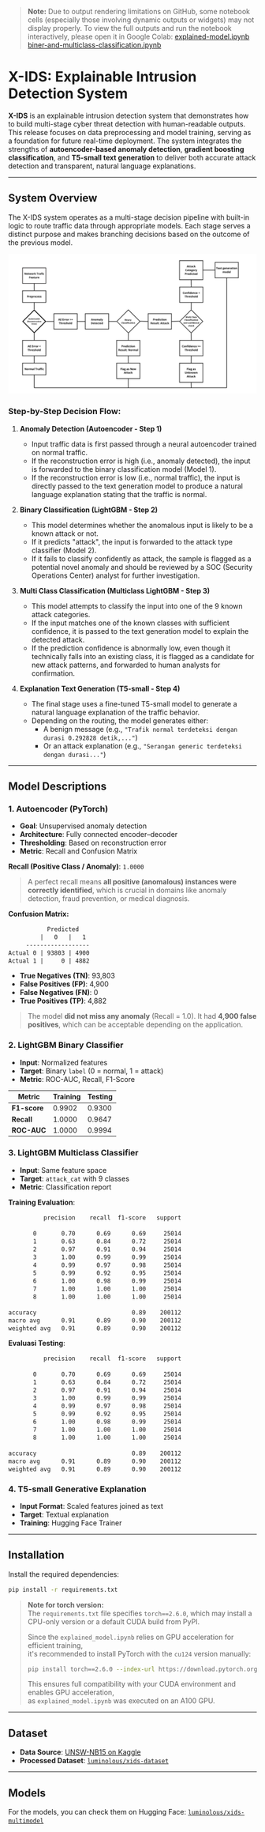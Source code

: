 > **Note:**
> Due to output rendering limitations on GitHub, some notebook cells (especially those involving dynamic outputs or widgets) may not display properly.
> To view the full outputs and run the notebook interactively, please open it in Google Colab:
> [explained-model.ipynb](https://colab.research.google.com/drive/12F-tvR6c8qm58_gMmKTi8QgnyknomM5t?usp=sharing)
> [biner-and-multiclass-classification.ipynb](https://colab.research.google.com/drive/1ASxKgCLiBljSqaQiz8AuI7kZc1rT-H31?usp=sharing)

# X-IDS: Explainable Intrusion Detection System

**X-IDS** is an explainable intrusion detection system that demonstrates how to build multi-stage cyber threat detection with human-readable outputs. This release focuses on data preprocessing and model training, serving as a foundation for future real-time deployment. The system integrates the strengths of **autoencoder-based anomaly detection**, **gradient boosting classification**, and **T5-small text generation** to deliver both accurate attack detection and transparent, natural language explanations.

---

## System Overview

The X-IDS system operates as a multi-stage decision pipeline with built-in logic to route traffic data through appropriate models. Each stage serves a distinct purpose and makes branching decisions based on the outcome of the previous model.

![System Process](asset/Network%20Feature.jpg)

### Step-by-Step Decision Flow:

1. **Anomaly Detection (Autoencoder - Step 1)**  
   - Input traffic data is first passed through a neural autoencoder trained on normal traffic.
   - If the reconstruction error is high (i.e., anomaly detected), the input is forwarded to the binary classification model (Model 1).
   - If the reconstruction error is low (i.e., normal traffic), the input is directly passed to the text generation model to produce a natural language explanation stating that the traffic is normal.

2. **Binary Classification (LightGBM - Step 2)**  
   - This model determines whether the anomalous input is likely to be a known attack or not.
   - If it predicts "attack", the input is forwarded to the attack type classifier (Model 2).
   - If it fails to classify confidently as attack, the sample is flagged as a potential novel anomaly and should be reviewed by a SOC (Security Operations Center) analyst for further investigation.

3. **Multi Class Classification (Multiclass LightGBM - Step 3)**  
   - This model attempts to classify the input into one of the 9 known attack categories.
   - If the input matches one of the known classes with sufficient confidence, it is passed to the text generation model to explain the detected attack.
   - If the prediction confidence is abnormally low, even though it technically falls into an existing class, it is flagged as a candidate for new attack patterns, and forwarded to human analysts for confirmation.

4. **Explanation Text Generation (T5-small - Step 4)**  
   - The final stage uses a fine-tuned T5-small model to generate a natural language explanation of the traffic behavior.
   - Depending on the routing, the model generates either:
     - A benign message (e.g., `"Trafik normal terdeteksi dengan durasi 0.292828 detik,..."`)
     - Or an attack explanation (e.g., `"Serangan generic terdeteksi dengan durasi..."`)

---

## Model Descriptions

### 1. Autoencoder (PyTorch)

- **Goal**: Unsupervised anomaly detection
- **Architecture**: Fully connected encoder–decoder
- **Thresholding**: Based on reconstruction error
- **Metric**: Recall and Confusion Matrix

**Recall (Positive Class / Anomaly)**: `1.0000`

> A perfect recall means **all positive (anomalous) instances were correctly identified**, which is crucial in domains like anomaly detection, fraud prevention, or medical diagnosis.

**Confusion Matrix:**
```
           Predicted
         |   0   |   1
     ------------------
Actual 0 | 93803 | 4900
Actual 1 |     0 | 4882
```

- **True Negatives (TN)**: 93,803  
- **False Positives (FP)**: 4,900  
- **False Negatives (FN)**: 0  
- **True Positives (TP)**: 4,882  

> The model **did not miss any anomaly** (Recall = 1.0).
> It had **4,900 false positives**, which can be acceptable depending on the application.

### 2. LightGBM Binary Classifier

- **Input**: Normalized features
- **Target**: Binary `label` (0 = normal, 1 = attack)
- **Metric**: ROC-AUC, Recall, F1-Score

| Metric     | Training | Testing |
|------------|----------|--------|
| **F1-score** | 0.9902 | 0.9300 |
| **Recall**   | 1.0000 | 0.9647 |
| **ROC-AUC**  | 1.0000 | 0.9994 |

### 3. LightGBM Multiclass Classifier

- **Input**: Same feature space
- **Target**: `attack_cat` with 9 classes
- **Metric**: Classification report

**Training Evaluation**:
```
          precision    recall  f1-score   support

       0       0.70      0.69      0.69     25014
       1       0.63      0.84      0.72     25014
       2       0.97      0.91      0.94     25014
       3       1.00      0.99      0.99     25014
       4       0.99      0.97      0.98     25014
       5       0.99      0.92      0.95     25014
       6       1.00      0.98      0.99     25014
       7       1.00      1.00      1.00     25014
       8       1.00      1.00      1.00     25014

accuracy                           0.89    200112
macro avg      0.91      0.89      0.90    200112
weighted avg   0.91      0.89      0.90    200112
```

**Evaluasi Testing**:
```
          precision    recall  f1-score   support

       0       0.70      0.69      0.69     25014
       1       0.63      0.84      0.72     25014
       2       0.97      0.91      0.94     25014
       3       1.00      0.99      0.99     25014
       4       0.99      0.97      0.98     25014
       5       0.99      0.92      0.95     25014
       6       1.00      0.98      0.99     25014
       7       1.00      1.00      1.00     25014
       8       1.00      1.00      1.00     25014

accuracy                           0.89    200112
macro avg      0.91      0.89      0.90    200112
weighted avg   0.91      0.89      0.90    200112
```

### 4. T5-small Generative Explanation

- **Input Format**: Scaled features joined as text
- **Target**: Textual explanation
- **Training**: Hugging Face Trainer

---

## Installation

Install the required dependencies:

```bash
pip install -r requirements.txt
```

> **Note for torch version:**  
> The `requirements.txt` file specifies `torch==2.6.0`, which may install a CPU-only version or a default CUDA build from PyPI.  
>  
> Since the `explained_model.ipynb` relies on GPU acceleration for efficient training,  
> it's recommended to install PyTorch with the `cu124` version manually: 
>  
> ```bash
> pip install torch==2.6.0 --index-url https://download.pytorch.org/whl/cu124
> ```  
>  
> This ensures full compatibility with your CUDA environment and enables GPU acceleration,  
> as `explained_model.ipynb` was executed on an A100 GPU.

---

## Dataset

- **Data Source**: [UNSW-NB15 on Kaggle](https://www.kaggle.com/datasets/mrwellsdavid/unsw-nb15)
- **Processed Dataset**: [`luminolous/xids-dataset`](https://huggingface.co/datasets/luminolous/xids-dataset)

---

## Models

For the models, you can check them on Hugging Face:
[`luminolous/xids-multimodel`](https://huggingface.co/luminolous/xids-multimodel)
